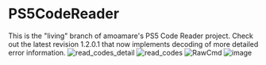 # PS5CodeReader
This is the "living" branch of amoamare's PS5 Code Reader project. 
Check out the latest revision 1.2.0.1 that now implements decoding of more detailed error information.
![read_codes_detail](https://github.com/user-attachments/assets/f569322a-35a9-40f8-89aa-be7b60fd0404)
![read_codes](https://github.com/user-attachments/assets/7a18f02d-379d-4cbf-a2ab-353c9b633df2)
![RawCmd](https://github.com/RustyRaindeer/PS5CodeReader/assets/6859581/1c7897d6-8c16-4827-90e1-f740d0246629)
![image](https://github.com/amoamare/PS5CodeReader/assets/15149902/dced1bb1-2632-40c6-af06-8f851e5eeb78)
